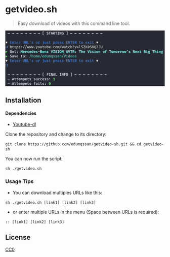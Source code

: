 # getvideo.sh

> Easy download of videos with this command line tool.

![Template](https://raw.githubusercontent.com/edumqssan/getvideo-sh/main/template.png)

## Installation

#### Dependencies

- [Youtube-dl](https://github.com/ytdl-org/youtube-dl#installation)

Clone the repository and change to its directory:

```text
git clone https://github.com/edumqssan/getvideo-sh.git && cd getvideo-sh
```

You can now run the script:
```text
sh ./getvideo.sh
```

### Usage Tips

- You can download multiples URLs like this:

```text
sh ./getvideo.sh [link1] [link2] [link3]
```
- or enter multiple URLs in the menu (Space between URLs is required):
```text
:: [link1] [link2] [link3]
```

## License
[CC0](https://github.com/edumqssan/getvideo-sh/blob/main/LICENSE)
